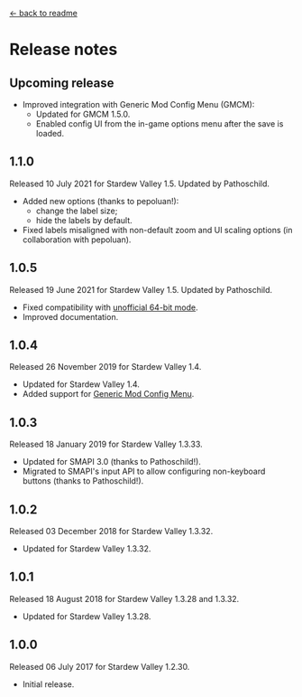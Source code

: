 ﻿﻿[← back to readme](README.md)

# Release notes
## Upcoming release
* Improved integration with Generic Mod Config Menu (GMCM):
  * Updated for GMCM 1.5.0.
  * Enabled config UI from the in-game options menu after the save is loaded.

## 1.1.0
Released 10 July 2021 for Stardew Valley 1.5. Updated by Pathoschild.

* Added new options (thanks to pepoluan!):
  * change the label size;
  * hide the labels by default.
* Fixed labels misaligned with non-default zoom and UI scaling options (in collaboration with pepoluan).

## 1.0.5
Released 19 June 2021 for Stardew Valley 1.5. Updated by Pathoschild.

* Fixed compatibility with [unofficial 64-bit mode](https://stardewvalleywiki.com/Modding:Migrate_to_64-bit_on_Windows).
* Improved documentation.

## 1.0.4
Released 26 November 2019 for Stardew Valley 1.4.

* Updated for Stardew Valley 1.4.
* Added support for [Generic Mod Config Menu](https://www.nexusmods.com/stardewvalley/mods/5098).

## 1.0.3
Released 18 January 2019 for Stardew Valley 1.3.33.

* Updated for SMAPI 3.0 (thanks to Pathoschild!).
* Migrated to SMAPI's input API to allow configuring non-keyboard buttons (thanks to Pathoschild!).

## 1.0.2
Released 03 December 2018 for Stardew Valley 1.3.32.

* Updated for Stardew Valley 1.3.32.

## 1.0.1
Released 18 August 2018 for Stardew Valley 1.3.28 and 1.3.32.

* Updated for Stardew Valley 1.3.28.

## 1.0.0
Released 06 July 2017 for Stardew Valley 1.2.30.

* Initial release.
